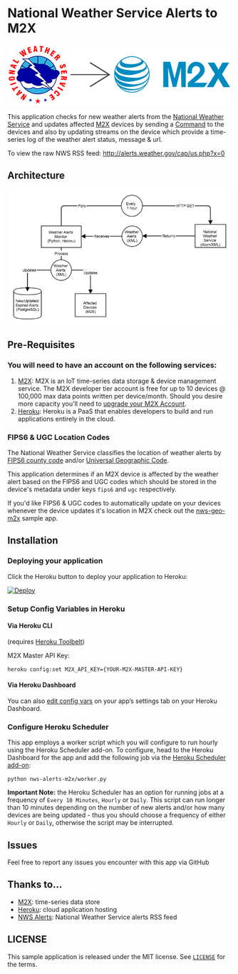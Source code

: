# National Weather Service Alerts to M2X

![NWS Alerts to M2X Logo](images/logo.png)

This application checks for new weather alerts from the [National Weather Service](http://www.weather.gov/) and updates affected [M2X](https://m2x.att.com) devices by sending a [Command](https://m2x.att.com/developer/documentation/v2/commands) to the devices and also by updating streams on the device which provide a time-series log of the weather alert status, message & url.

To view the raw NWS RSS feed: http://alerts.weather.gov/cap/us.php?x=0

## Architecture

![NWS Alerts Architecture Diagram](images/architecture.png)

## Pre-Requisites

### You will need to have an account on the following services:

1. [M2X](https://m2x.att.com/signup): M2X is an IoT time-series data storage & device management service. The M2X developer tier account is free for up to 10 devices @ 100,000 max data points written per device/month. Should you desire more capacity you'll need to [upgrade your M2X Account](https://m2x.att.com/pricing).
2. [Heroku](https://www.heroku.com/): Heroku is a PaaS that enables developers to build and run applications entirely in the cloud.

### FIPS6 & UGC Location Codes

The National Weather Service classifies the location of weather alerts by [FIPS6 county code](https://en.wikipedia.org/wiki/FIPS_county_code) and/or [Universal Geographic Code](http://www.nws.noaa.gov/emwin/winugc.htm).

This application determines if an M2X device is affected by the weather alert based on the FIPS6 and UGC codes which should be stored in the device's metadata under keys `fips6` and `ugc` respectively.

If you'd like FIPS6 & UGC codes to automatically update on your devices whenever the device updates it's location in M2X check out the [nws-geo-m2x](https://github.com/kristinpeterson/nws-geo-m2x) sample app.

## Installation

### Deploying your application

Click the Heroku button to deploy your application to Heroku:

[![Deploy](https://www.herokucdn.com/deploy/button.png)](https://heroku.com/deploy)

### Setup Config Variables in Heroku

#### Via Heroku CLI
(requires [Heroku Toolbelt](https://toolbelt.heroku.com/))

M2X Master API Key:
```
heroku config:set M2X_API_KEY={YOUR-M2X-MASTER-API-KEY}
```

#### Via Heroku Dashboard

You can also [edit config vars](https://devcenter.heroku.com/articles/config-vars#setting-up-config-vars-for-a-deployed-application) on your app’s settings tab on your Heroku Dashboard.

### Configure Heroku Scheduler

This app employs a worker script which you will configure to run hourly using the Heroku Scheduler add-on. To configure, head to the Heroku Dashboard for the app and add the following job via the [Heroku Scheduler add-on](https://devcenter.heroku.com/articles/scheduler#scheduling-jobs):

```
python nws-alerts-m2x/worker.py
```

**Important Note:** the Heroku Scheduler has an option for running jobs at a frequency of `Every 10 Minutes`, `Hourly` or `Daily`. This script can run longer than 10 minutes depending on the number of new alerts and/or how many devices are being updated - thus you should choose a frequency of either `Hourly` or `Daily`, otherwise the script may be interrupted.

## Issues

Feel free to report any issues you encounter with this app via GitHub

## Thanks to...
* [M2X](https://m2x.att.com): time-series data store
* [Heroku](https://www.heroku.com): cloud application hosting
* [NWS Alerts](http://alerts.weather.gov): National Weather Service alerts RSS feed

## LICENSE

This sample application is released under the MIT license. See [`LICENSE`](LICENSE) for the terms.
